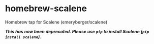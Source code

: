 # homebrew-scalene
Homebrew tap for Scalene (emeryberger/scalene)

***This has now been deprecated. Please use `pip` to install Scalene (`pip install scalene`).***
